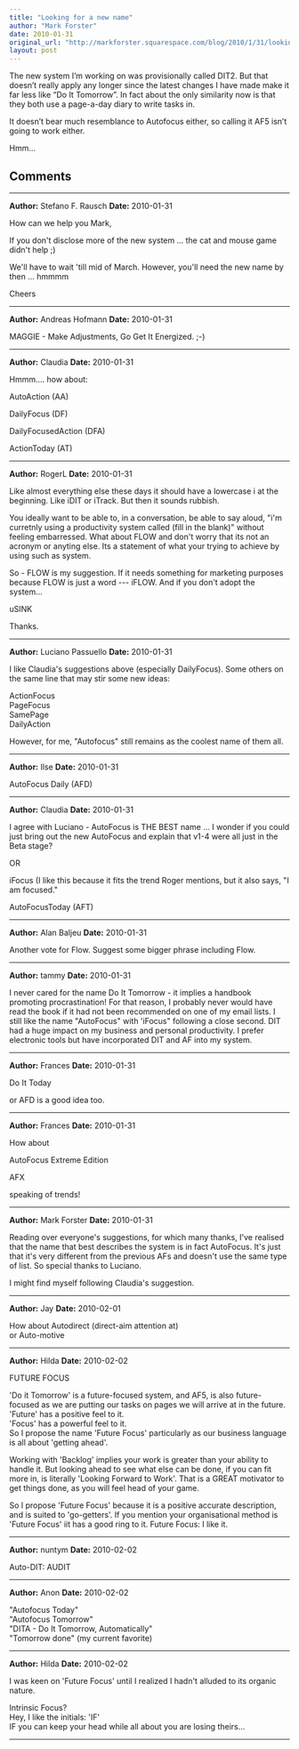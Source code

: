 ```yaml
---
title: "Looking for a new name"
author: "Mark Forster"
date: 2010-01-31
original_url: "http://markforster.squarespace.com/blog/2010/1/31/looking-for-a-new-name.html"
layout: post
---
```


The new system I’m working on was provisionally called DIT2. But that doesn’t really apply any longer since the latest changes I have made make it far less like “Do It Tomorrow”. In fact about the only similarity now is that they both use a page-a-day diary to write tasks in.

It doesn’t bear much resemblance to Autofocus either, so calling it AF5 isn’t going to work either.

Hmm…


## Comments

---

**Author:** Stefano F. Rausch
**Date:** 2010-01-31

How can we help you Mark,  
  
If you don't disclose more of the new system ... the cat and mouse game didn't help ;)  
  
We'll have to wait 'till mid of March. However, you'll need the new name by then ... hmmmm  
  
Cheers

---

**Author:** Andreas Hofmann
**Date:** 2010-01-31

MAGGIE - Make Adjustments, Go Get It Energized. ;-)

---

**Author:** Claudia
**Date:** 2010-01-31

Hmmm.... how about:  
  
AutoAction (AA)  
  
DailyFocus (DF)  
  
DailyFocusedAction (DFA)  
  
ActionToday (AT)

---

**Author:** RogerL
**Date:** 2010-01-31

Like almost everything else these days it should have a lowercase i at the beginning. Like iDIT or iTrack. But then it sounds rubbish.  
  
You ideally want to be able to, in a conversation, be able to say aloud, "i'm curretnly using a productivity system called (fill in the blank)" without feeling embarressed. What about FLOW and don't worry that its not an acronym or anyting else. Its a statement of what your trying to achieve by using such as system.  
  
So - FLOW is my suggestion. If it needs something for marketing purposes because FLOW is just a word --- iFLOW. And if you don't adopt the system...  
  
uSINK  
  
Thanks.

---

**Author:** Luciano Passuello
**Date:** 2010-01-31

I like Claudia's suggestions above (especially DailyFocus). Some others on the same line that may stir some new ideas:  
  
ActionFocus  
PageFocus  
SamePage  
DailyAction  
  
However, for me, "Autofocus" still remains as the coolest name of them all.

---

**Author:** Ilse
**Date:** 2010-01-31

AutoFocus Daily (AFD)

---

**Author:** Claudia
**Date:** 2010-01-31

I agree with Luciano - AutoFocus is THE BEST name ... I wonder if you could just bring out the new AutoFocus and explain that v1-4 were all just in the Beta stage?  
  
OR  
  
iFocus (I like this because it fits the trend Roger mentions, but it also says, "I am focused."  
  
AutoFocusToday (AFT)

---

**Author:** Alan Baljeu
**Date:** 2010-01-31

Another vote for Flow. Suggest some bigger phrase including Flow.

---

**Author:** tammy
**Date:** 2010-01-31

I never cared for the name Do It Tomorrow - it implies a handbook promoting procrastination! For that reason, I probably never would have read the book if it had not been recommended on one of my email lists. I still like the name "AutoFocus" with 'iFocus" following a close second. DIT had a huge impact on my business and personal productivity. I prefer electronic tools but have incorporated DIT and AF into my system.

---

**Author:** Frances
**Date:** 2010-01-31

Do It Today  
  
or AFD is a good idea too.

---

**Author:** Frances
**Date:** 2010-01-31

How about  
  
AutoFocus Extreme Edition  
  
AFX  
  
speaking of trends!

---

**Author:** Mark Forster
**Date:** 2010-01-31

Reading over everyone's suggestions, for which many thanks, I've realised that the name that best describes the system is in fact AutoFocus. It's just that it's very different from the previous AFs and doesn't use the same type of list. So special thanks to Luciano.  
  
I might find myself following Claudia's suggestion.

---

**Author:** Jay
**Date:** 2010-02-01

How about Autodirect (direct-aim attention at)  
or Auto-motive

---

**Author:** Hilda
**Date:** 2010-02-02

FUTURE FOCUS   
  
 'Do it Tomorrow' is a future-focused system, and AF5, is also future-focused as we are putting our tasks on pages we will arrive at in the future.  
'Future' has a positive feel to it.   
'Focus' has a powerful feel to it.  
So I propose the name 'Future Focus' particularly as our business language is all about 'getting ahead'.  
  
Working with 'Backlog' implies your work is greater than your ability to handle it. But looking ahead to see what else can be done, if you can fit more in, is literally 'Looking Forward to Work'. That is a GREAT motivator to get things done, as you will feel head of your game.   
  
So I propose 'Future Focus' because it is a positive accurate description, and is suited to 'go-getters'. If you mention your organisational method is 'Future Focus' iit has a good ring to it. Future Focus: I like it.

---

**Author:** nuntym
**Date:** 2010-02-02

Auto-DIT: AUDIT

---

**Author:** Anon
**Date:** 2010-02-02

"Autofocus Today"  
"Autofocus Tomorrow"  
"DITA - Do It Tomorrow, Automatically"  
"Tomorrow done" (my current favorite)

---

**Author:** Hilda
**Date:** 2010-02-02

I was keen on 'Future Focus' until I realized I hadn't alluded to its organic nature.  
  
Intrinsic Focus?   
Hey, I like the initials: 'IF'  
IF you can keep your head while all about you are losing theirs...

---
